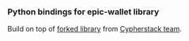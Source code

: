 ### Python bindings for epic-wallet library

Build on top of [forked library](https://github.com/cypherstack/flutter_libepiccash/blob/9a150d8cd2c3625424b0059e6b7306f3659fdbe0/rust/src/lib.rs)
from [Cypherstack team](https://github.com/cypherstack).
